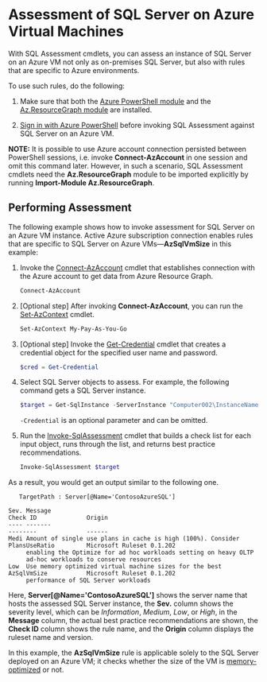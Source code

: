 # Assessment of SQL Server on Azure Virtual Machines

With SQL Assessment cmdlets, you can assess an instance of SQL Server on an Azure VM not only as on-premises SQL Server, but also with rules that are specific to Azure environments.

To use such rules, do the following:

1. Make sure that both the [Azure PowerShell module](https://aka.ms/AAbdhwk) and the [Az.ResourceGraph module](https://www.powershellgallery.com/packages/Az.ResourceGraph) are installed.

2. [Sign in with Azure PowerShell](https://aka.ms/AAbdogm) before invoking SQL Assessment against SQL Server on an Azure VM.

**NOTE:** It is possible to use Azure account connection persisted between PowerShell sessions, i.e. invoke **Connect-AzAccount** in one session and omit this command later. However, in such a scenario, SQL Assessment cmdlets need the **Az.ResourceGraph** module to be imported explicitly by running **Import-Module Az.ResourceGraph**.

## Performing Assessment

The following example shows how to invoke assessment for SQL Server on an Azure VM instance. Active Azure subscription connection enables rules that are specific to SQL Server on Azure VMs&mdash;**AzSqlVmSize** in this example:

1. Invoke the [Connect-AzAccount](https://docs.microsoft.com/powershell/module/az.accounts/connect-azaccount) cmdlet that establishes connection with the Azure account to get data from Azure Resource Graph.

    ```PowerShell
    Connect-AzAccount
    ```

2. [Optional step] After invoking **Connect-AzAccount**, you can run the [Set-AzContext](https://docs.microsoft.com/powershell/module/az.accounts/set-azcontext) cmdlet.

    ```PowerShell
    Set-AzContext My-Pay-As-You-Go
    ```

3. [Optional step] Invoke the [Get-Credential](https://docs.microsoft.com/powershell/module/microsoft.powershell.security/get-credential) cmdlet that creates a credential object for the specified user name and password.

   ```PowerShell
   $cred = Get-Credential
   ```

4. Select SQL Server objects to assess. For example, the following command gets a SQL Server instance.

     ```PowerShell
    $target = Get-SqlInstance -ServerInstance "Computer002\InstanceName" -Credential $cred
    ```

    `-Credential` is an optional parameter and can be omitted.

5. Run the [Invoke-SqlAssessment](https://docs.microsoft.com/powershell/module/sqlserver/invoke-sqlassessment) cmdlet that builds a check list for each input object, runs through the list, and returns best practice recommendations.

    ```PowerShell
    Invoke-SqlAssessment $target
    ```

As a result, you would get an output similar to the following one.

```
   TargetPath : Server[@Name='ContosoAzureSQL']

Sev. Message                                                            Check ID              Origin
---- -------                                                            --------              ------
Medi Amount of single use plans in cache is high (100%). Consider       PlansUseRatio         Microsoft Ruleset 0.1.202
     enabling the Optimize for ad hoc workloads setting on heavy OLTP
     ad-hoc workloads to conserve resources
Low  Use memory optimized virtual machine sizes for the best            AzSqlVmSize           Microsoft Ruleset 0.1.202
     performance of SQL Server workloads
```

Here, **Server[@Name='ContosoAzureSQL']** shows the server name that hosts the assessed SQL Server instance, the **Sev.** column shows the severity level, which can be *Information*, *Medium*, *Low*, or *High*, in the **Message** column, the actual best practice recommendations are shown, the **Check ID** column shows the rule name, and the **Origin** column displays the ruleset name and version.

In this example, the **AzSqlVmSize** rule is applicable solely to the SQL Server deployed on an Azure VM; it checks whether the size of the VM is [memory-optimized](https://docs.microsoft.com/azure/virtual-machines/sizes-memory) or not.